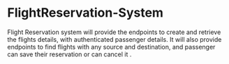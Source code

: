# FlightReservation-System
Flight Reservation system will provide the endpoints to create  and retrieve the flights details, with authenticated passenger details. It will also provide endpoints to find flights with any source and destination, and passenger can save their reservation or can cancel it .
